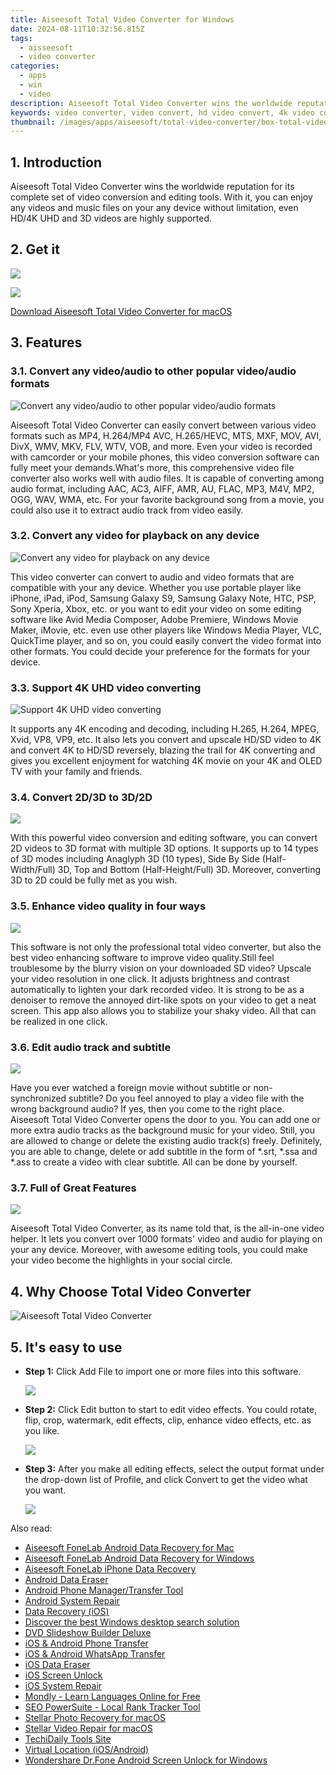 ```yaml
---
title: Aiseesoft Total Video Converter for Windows
date: 2024-08-11T10:32:56.815Z
tags: 
  - aisseesoft
  - video converter
categories: 
  - apps
  - win
  - video
description: Aiseesoft Total Video Converter wins the worldwide reputation for its complete set of video conversion and editing tools. With it, you can enjoy any videos and music files on your any device without limitation, even HD/4K UHD and 3D videos are highly supported.
keywords: video converter, video convert, hd video convert, 4k video convert, 3d video convert, video to audio, audio to video, video to device, video to player, video to editor, video to social media, video to youtube, video to facebook, video to instagram, video to twitter, video to tiktok, video to snapchat, video to whatsapp, video to wechat, video to line, video to viber, video to telegram, video to signal, video to kakaotalk, video to skype, video to zoom, video to discord, video to teams, video to slack, video to messenger, video to imessage, video to facetime, video to duo, video to wechat, video to line, video to viber, video to telegram, video to signal, video to kakaotalk, video to skype, video to zoom, video to discord, video to teams, video to slack, video to messenger, video to imessage, video to facetime, video to duo, video to wechat, video to line, video to viber, video to telegram, video to signal, video to kakaotalk, video to skype, video to zoom, video to discord, video to teams, video to slack, video to messenger, video to imessage, video to facetime, video to duo
thumbnail: /images/apps/aiseesoft/total-video-converter/box-total-video-converter-win.png
---
```


## 1. Introduction

Aiseesoft Total Video Converter wins the worldwide reputation for its complete set of video conversion and editing tools. With it, you can enjoy any videos and music files on your any device without limitation, even HD/4K UHD and 3D videos are highly supported.

## 2. Get it

[![](images/apps/aiseesoft/total-video-converter/box-total-video-converter-win.png)](https://secure.2checkout.com/order/cart.php?PRODS=3727260&QTY=1&AFFILIATE=108875)

[![](images/apps/aiseesoft/total-video-converter/buy-download-win.png)](https://secure.2checkout.com/order/cart.php?PRODS=3727260&QTY=1&AFFILIATE=108875)

[Download Aiseesoft Total Video Converter for macOS](/aiseesoft-total-video-converter-for-mac/)

## 3. Features

### 3.1. Convert any video/audio to other popular video/audio formats

![Convert any video/audio to other popular video/audio formats](/images/apps/aiseesoft/total-video-converter/convert-video-audio.png)

Aiseesoft Total Video Converter can easily convert between various video formats such as MP4, H.264/MP4 AVC, H.265/HEVC, MTS, MXF, MOV, AVI, DivX, WMV, MKV, FLV, WTV, VOB, and more. Even your video is recorded with camcorder or your mobile phones, this video conversion software can fully meet your demands.What's more, this comprehensive video file converter also works well with audio files. It is capable of converting among audio format, including AAC, AC3, AIFF, AMR, AU, FLAC, MP3, M4V, MP2, OGG, WAV, WMA, etc. For your favorite background song from a movie, you could also use it to extract audio track from video easily.

### 3.2. Convert any video for playback on any device

![Convert any video for playback on any device](/images/apps/aiseesoft/total-video-converter/playback-on-any-device.png)

This video converter can convert to audio and video formats that are compatible with your any device. Whether you use portable player like iPhone, iPad, iPod, Samsung Galaxy S9, Samsung Galaxy Note, HTC, PSP, Sony Xperia, Xbox, etc. or you want to edit your video on some editing software like Avid Media Composer, Adobe Premiere, Windows Movie Maker, iMovie, etc. even use other players like Windows Media Player, VLC, QuickTime player, and so on, you could easily convert the video format into other formats. You could decide your preference for the formats for your device.

### 3.3. Support 4K UHD video converting


![Support 4K UHD video converting](/images/apps/aiseesoft/total-video-converter/convert-4k.png)

It supports any 4K encoding and decoding, including H.265, H.264, MPEG, Xvid, VP8, VP9, etc. It also lets you convert and upscale HD/SD video to 4K and convert 4K to HD/SD reversely, blazing the trail for 4K converting and gives you excellent enjoyment for watching 4K movie on your 4K and OLED TV with your family and friends.

### 3.4. Convert 2D/3D to 3D/2D

![](/images/apps/aiseesoft/total-video-converter/convert-3d.png)

With this powerful video conversion and editing software, you can convert 2D videos to 3D format with multiple 3D options. It supports up to 14 types of 3D modes including Anaglyph 3D (10 types), Side By Side (Half-Width/Full) 3D, Top and Bottom (Half-Height/Full) 3D. Moreover, converting 3D to 2D could be fully met as you wish.

### 3.5. Enhance video quality in four ways

![](/images/apps/aiseesoft/total-video-converter/enhance-video.png)

This software is not only the professional total video converter, but also the best video enhancing software to improve video quality.Still feel troublesome by the blurry vision on your downloaded SD video? Upscale your video resolution in one click. It adjusts brightness and contrast automatically to lighten your dark recorded video. It is strong to be as a denoiser to remove the annoyed dirt-like spots on your video to get a neat screen. This app also allows you to stabilize your shaky video. All that can be realized in one click.

### 3.6. Edit audio track and subtitle

![](/images/apps/aiseesoft/total-video-converter/edit-audio-subtitle.png)

Have you ever watched a foreign movie without subtitle or non-synchronized subtitle? Do you feel annoyed to play a video file with the wrong background audio? If yes, then you come to the right place. Aiseesoft Total Video Converter opens the door to you. You can add one or more extra audio tracks as the background music for your video. Still, you are allowed to change or delete the existing audio track(s) freely. Definitely, you are able to change, delete or add subtitle in the form of *.srt, *.ssa and *.ass to create a video with clear subtitle. All can be done by yourself.

### 3.7. Full of Great Features

![](/images/apps/aiseesoft/total-video-converter/full-of-great-features.png)

Aiseesoft Total Video Converter, as its name told that, is the all-in-one video helper. It lets you convert over 1000 formats' video and audio for playing on your any device. Moreover, with awesome editing tools, you could make your video become the highlights in your social circle.

## 4. Why Choose Total Video Converter

![Aiseesoft Total Video Converter](/images/apps/aiseesoft/total-video-converter/why-choose-total-video-converter.png)

## 5. It's easy to use

- **Step 1:** Click Add File to import one or more files into this software.

    ![](/images/apps/aiseesoft/total-video-converter/add-file-to-program.jpg)

- **Step 2:** Click Edit button to start to edit video effects. You could rotate, flip, crop, watermark, edit effects, clip, enhance video effects, etc. as you like.

    ![](/images/apps/aiseesoft/total-video-converter/crop-video.jpg)

- **Step 3:** After you make all editing effects, select the output format under the drop-down list of Profile, and click Convert to get the video what you want.

    ![](/images/apps/aiseesoft/total-video-converter/complete-video-conversion.jpg)


<ins class="adsbygoogle"
    style="display:block"
    data-ad-format="autorelaxed"
    data-ad-client="ca-pub-7571918770474297"
    data-ad-slot="1223367746"></ins>





<span class="atpl-alsoreadstyle">Also read:</span>
<div><ul>
<li><a href="https://tools.techidaily.com/aiseesoft-android-data-recovery-for-mac/"><u>Aiseesoft FoneLab Android Data Recovery for Mac</u></a></li>
<li><a href="https://tools.techidaily.com/aiseesoft-android-data-recovery-for-win/"><u>Aiseesoft FoneLab Android Data Recovery for Windows</u></a></li>
<li><a href="https://tools.techidaily.com/aiseesoft-iphone-data-recovery/"><u>Aiseesoft FoneLab iPhone Data Recovery</u></a></li>
<li><a href="https://tools.techidaily.com/wondershare/drfone/android-data-eraser/"><u>Android Data Eraser</u></a></li>
<li><a href="https://tools.techidaily.com/wondershare/drfone/android-transfer/"><u>Android Phone Manager/Transfer Tool</u></a></li>
<li><a href="https://tools.techidaily.com/wondershare/drfone/android-repair/"><u>Android System Repair</u></a></li>
<li><a href="https://tools.techidaily.com/wondershare/drfone/data-recovery-iphone/"><u>Data Recovery (iOS)</u></a></li>
<li><a href="https://tools.techidaily.com/copernic/download/"><u>Discover the best Windows desktop search solution</u></a></li>
<li><a href="https://tools.techidaily.com/wondershare/dvd-slideshow-builder-deluxe/download/"><u>DVD Slideshow Builder Deluxe</u></a></li>
<li><a href="https://tools.techidaily.com/wondershare/drfone/phone-switch/"><u>iOS & Android Phone Transfer</u></a></li>
<li><a href="https://tools.techidaily.com/wondershare/drfone/whatsapp-transfer/"><u>iOS & Android WhatsApp Transfer </u></a></li>
<li><a href="https://tools.techidaily.com/wondershare/drfone/ios-data-eraser/"><u>iOS Data Eraser</u></a></li>
<li><a href="https://tools.techidaily.com/wondershare/drfone/iphone-unlock/"><u>iOS Screen Unlock </u></a></li>
<li><a href="https://tools.techidaily.com/wondershare/drfone/ios-system-repair/"><u>iOS System Repair</u></a></li>
<li><a href="https://tools.techidaily.com/mondly/download/"><u>Mondly - Learn Languages Online for Free</u></a></li>
<li><a href="https://tools.techidaily.com/link-assistant-rank-tracker-local-rankings/"><u>SEO PowerSuite - Local Rank Tracker Tool</u></a></li>
<li><a href="https://tools.techidaily.com/stellar-photo-recovery-for-mac/"><u>Stellar Photo Recovery for macOS</u></a></li>
<li><a href="https://tools.techidaily.com/stellar-video-repair-for-mac/"><u>Stellar Video Repair for macOS</u></a></li>
<li><a href="https://tools.techidaily.com/hello-world/"><u>TechiDaily Tools Site</u></a></li>
<li><a href="https://tools.techidaily.com/wondershare/drfone/virtual-location-changer/"><u>Virtual Location (iOS/Android)</u></a></li>
<li><a href="https://tools.techidaily.com/wondershare-dr-fone-unlock-android-screen-for-win/"><u>Wondershare Dr.Fone Android Screen Unlock for Windows</u></a></li>
</ul></div>
